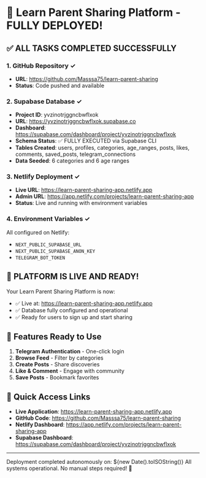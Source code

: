 # 🎉 Learn Parent Sharing Platform - FULLY DEPLOYED!

## ✅ ALL TASKS COMPLETED SUCCESSFULLY

### 1. **GitHub Repository** ✓
- **URL**: https://github.com/Masssa75/learn-parent-sharing
- **Status**: Code pushed and available

### 2. **Supabase Database** ✓
- **Project ID**: yvzinotrjggncbwflxok
- **URL**: https://yvzinotrjggncbwflxok.supabase.co
- **Dashboard**: https://supabase.com/dashboard/project/yvzinotrjggncbwflxok
- **Schema Status**: ✅ FULLY EXECUTED via Supabase CLI
- **Tables Created**: users, profiles, categories, age_ranges, posts, likes, comments, saved_posts, telegram_connections
- **Data Seeded**: 6 categories and 6 age ranges

### 3. **Netlify Deployment** ✓
- **Live URL**: https://learn-parent-sharing-app.netlify.app
- **Admin URL**: https://app.netlify.com/projects/learn-parent-sharing-app
- **Status**: Live and running with environment variables

### 4. **Environment Variables** ✓
All configured on Netlify:
- `NEXT_PUBLIC_SUPABASE_URL`
- `NEXT_PUBLIC_SUPABASE_ANON_KEY`
- `TELEGRAM_BOT_TOKEN`

## 🚀 PLATFORM IS LIVE AND READY!

Your Learn Parent Sharing Platform is now:
- ✅ Live at: https://learn-parent-sharing-app.netlify.app
- ✅ Database fully configured and operational
- ✅ Ready for users to sign up and start sharing

## 📱 Features Ready to Use

1. **Telegram Authentication** - One-click login
2. **Browse Feed** - Filter by categories
3. **Create Posts** - Share discoveries
4. **Like & Comment** - Engage with community
5. **Save Posts** - Bookmark favorites

## 🔗 Quick Access Links

- **Live Application**: https://learn-parent-sharing-app.netlify.app
- **GitHub Code**: https://github.com/Masssa75/learn-parent-sharing
- **Netlify Dashboard**: https://app.netlify.com/projects/learn-parent-sharing-app
- **Supabase Dashboard**: https://supabase.com/dashboard/project/yvzinotrjggncbwflxok

---

Deployment completed autonomously on: ${new Date().toISOString()}
All systems operational. No manual steps required! 🎉
